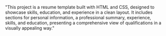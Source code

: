 "This project is a resume template built with HTML and CSS, designed to showcase skills, education, and experience in a clean layout. It includes sections for personal information, a professional summary, experience, skills, and education, presenting a comprehensive view of qualifications in a visually appealing way."
